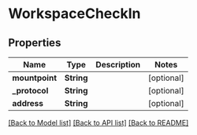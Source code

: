 # WorkspaceCheckIn

## Properties

Name | Type | Description | Notes
------------ | ------------- | ------------- | -------------
**mountpoint** | **String** |  | [optional] 
**_protocol** | **String** |  | [optional] 
**address** | **String** |  | [optional] 

[[Back to Model list]](../README.md#documentation-for-models) [[Back to API list]](../README.md#documentation-for-api-endpoints) [[Back to README]](../README.md)


